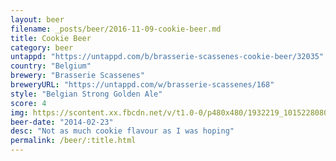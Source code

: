 ```yaml
---
layout: beer
filename: _posts/beer/2016-11-09-cookie-beer.md
title: Cookie Beer
category: beer
untappd: "https://untappd.com/b/brasserie-scassenes-cookie-beer/32035"
country: "Belgium"
brewery: "Brasserie Scassenes"
breweryURL: "https://untappd.com/w/brasserie-scassenes/168"
style: "Belgian Strong Golden Ale"
score: 4
img: https://scontent.xx.fbcdn.net/v/t1.0-0/p480x480/1932219_10152280800273745_138064221_n.jpg?oh=15e50401d638fd30c5b69accbdde9c90&oe=591573A5
beer-date: "2014-02-23"
desc: "Not as much cookie flavour as I was hoping"
permalink: /beer/:title.html
---
```

